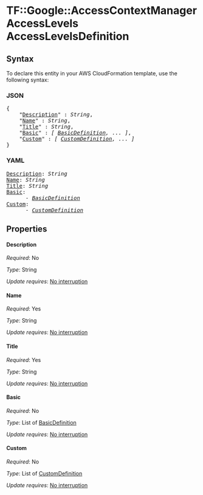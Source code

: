 # TF::Google::AccessContextManagerAccessLevels AccessLevelsDefinition

## Syntax

To declare this entity in your AWS CloudFormation template, use the following syntax:

### JSON

<pre>
{
    "<a href="#description" title="Description">Description</a>" : <i>String</i>,
    "<a href="#name" title="Name">Name</a>" : <i>String</i>,
    "<a href="#title" title="Title">Title</a>" : <i>String</i>,
    "<a href="#basic" title="Basic">Basic</a>" : <i>[ <a href="basicdefinition.md">BasicDefinition</a>, ... ]</i>,
    "<a href="#custom" title="Custom">Custom</a>" : <i>[ <a href="customdefinition.md">CustomDefinition</a>, ... ]</i>
}
</pre>

### YAML

<pre>
<a href="#description" title="Description">Description</a>: <i>String</i>
<a href="#name" title="Name">Name</a>: <i>String</i>
<a href="#title" title="Title">Title</a>: <i>String</i>
<a href="#basic" title="Basic">Basic</a>: <i>
      - <a href="basicdefinition.md">BasicDefinition</a></i>
<a href="#custom" title="Custom">Custom</a>: <i>
      - <a href="customdefinition.md">CustomDefinition</a></i>
</pre>

## Properties

#### Description

_Required_: No

_Type_: String

_Update requires_: [No interruption](https://docs.aws.amazon.com/AWSCloudFormation/latest/UserGuide/using-cfn-updating-stacks-update-behaviors.html#update-no-interrupt)

#### Name

_Required_: Yes

_Type_: String

_Update requires_: [No interruption](https://docs.aws.amazon.com/AWSCloudFormation/latest/UserGuide/using-cfn-updating-stacks-update-behaviors.html#update-no-interrupt)

#### Title

_Required_: Yes

_Type_: String

_Update requires_: [No interruption](https://docs.aws.amazon.com/AWSCloudFormation/latest/UserGuide/using-cfn-updating-stacks-update-behaviors.html#update-no-interrupt)

#### Basic

_Required_: No

_Type_: List of <a href="basicdefinition.md">BasicDefinition</a>

_Update requires_: [No interruption](https://docs.aws.amazon.com/AWSCloudFormation/latest/UserGuide/using-cfn-updating-stacks-update-behaviors.html#update-no-interrupt)

#### Custom

_Required_: No

_Type_: List of <a href="customdefinition.md">CustomDefinition</a>

_Update requires_: [No interruption](https://docs.aws.amazon.com/AWSCloudFormation/latest/UserGuide/using-cfn-updating-stacks-update-behaviors.html#update-no-interrupt)

